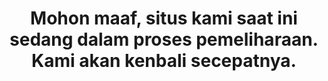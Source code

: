 <html>
  <center>
    <h1>Mohon maaf, situs kami saat ini sedang dalam proses pemeliharaan. Kami akan kenbali secepatnya.</h1>
  </center>
</html>
